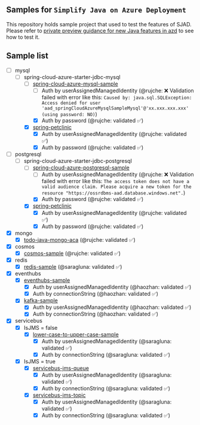 ## Samples for `Simplify Java on Azure Deployment`

This repository holds sample project that used to test the features of SJAD. Please refer to 
[private preview guidance for new Java features in azd](https://microsoft.github.io/SJAD)
to see how to test it.


## Sample list

- [ ] mysql
  - [ ] spring-cloud-azure-starter-jdbc-mysql
    - [ ] [spring-cloud-azure-mysql-sample](mysql/spring-cloud-azure-starter-jdbc-mysql/spring-cloud-azure-mysql-sample)
      - [ ] Auth by userAssignedManagedIdentity (@rujche: ❌ Validation failed with error like this: `Caused by: java.sql.SQLException: Access denied for user 'aad_springCloudAzureMysqlSampleMysql'@'xx.xxx.xxx.xxx' (using password: NO)`)
      - [x] Auth by password (@rujche: validated ✅)
    - [x] [spring-petclinic](./mysql/spring-cloud-azure-starter-jdbc-mysql/spring-petclinic)
      - [x] Auth by userAssignedManagedIdentity (@rujche: validated ✅)
      - [x] Auth by password (@rujche: validated ✅)

- [ ] postgresql
  - [ ] spring-cloud-azure-starter-jdbc-postgresql
    - [ ] [spring-cloud-azure-postgresql-sample](./postgresql/spring-cloud-azure-starter-jdbc-postgresql/spring-cloud-azure-postgresql-sample) 
      - [ ] Auth by userAssignedManagedIdentity (@rujche: ❌ Validation failed with error like this: `The access token does not have a valid audience claim. Please acquire a new token for the resource "https://ossrdbms-aad.database.windows.net".`)
      - [x] Auth by password (@rujche: validated ✅)
    - [x] [spring-petclinic](./postgresql/spring-cloud-azure-starter-jdbc-postgresql/spring-petclinic)
      - [x] Auth by userAssignedManagedIdentity (@rujche: validated ✅)
      - [x] Auth by password (@rujche: validated ✅)

- [x] mongo
  - [x] [todo-java-mongo-aca](./mongo/todo-java-mongo-aca) (@rujche: validated ✅)

- [x] cosmos
  - [x] [cosmos-sample](./cosmos/cosmos-sample) (@rujche: validated ✅)

- [x] redis
  - [x] [redis-sample](./redis/redis-sample) (@saragluna: validated ✅)

- [x] eventhubs
  - [x] [eventhubs-sample](./eventhubs/eventhubs-sample)
    - [x] Auth by userAssignedManagedIdentity (@haozhan: validated ✅)
    - [x] Auth by connectionString (@haozhan:  validated ✅)
  - [x] [kafka-sample](./eventhubs/kafka-sample)
    - [x] Auth by userAssignedManagedIdentity (@haozhan:  validated ✅)
    - [x] Auth by connectionString (@haozhan:  validated ✅)

- [x] servicebus
  - [x] IsJMS = false
    - [x] [lower-case-to-upper-case-sample](./servicebus/lower-case-to-upper-case-sample)
      - [x] Auth by userAssignedManagedIdentity (@saragluna: validated ✅)
      - [x] Auth by connectionString (@saragluna: validated ✅)
  - [x] IsJMS = true
    - [x] [servicebus-jms-queue](./servicebus/servicebus-jms-queue)
      - [x] Auth by userAssignedManagedIdentity (@saragluna: validated ✅)
      - [x] Auth by connectionString (@saragluna: validated ✅)
    - [x] [servicebus-jms-topic](./servicebus/servicebus-jms-topic)
      - [x] Auth by userAssignedManagedIdentity (@saragluna: validated ✅)
      - [x] Auth by connectionString (@saragluna: validated ✅)
